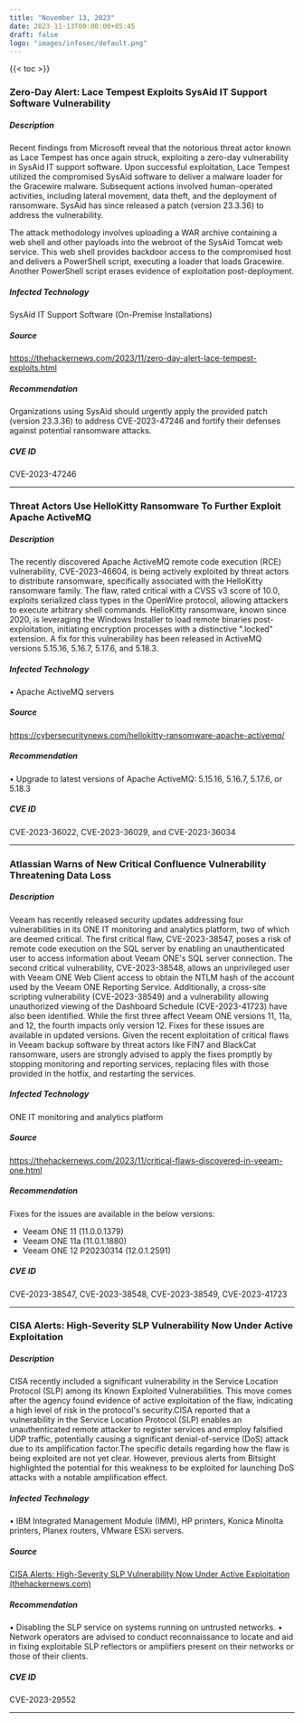 ```yaml
---
title: "November 13, 2023"
date: 2023-11-13T00:00:00+05:45
draft: false
logo: "images/infosec/default.png"
---
```


{{< toc >}}

### Zero-Day Alert: Lace Tempest Exploits SysAid IT Support Software Vulnerability

##### Description
Recent findings from Microsoft reveal that the notorious threat actor known as Lace Tempest has once again struck, exploiting a zero-day vulnerability in SysAid IT support software. Upon successful exploitation, Lace Tempest utilized the compromised SysAid software to deliver a malware loader for the Gracewire malware. Subsequent actions involved human-operated activities, including lateral movement, data theft, and the deployment of ransomware. SysAid has since released a patch (version 23.3.36) to address the vulnerability.

The attack methodology involves uploading a WAR archive containing a web shell and other payloads into the webroot of the SysAid Tomcat web service. This web shell provides backdoor access to the compromised host and delivers a PowerShell script, executing a loader that loads Gracewire. Another PowerShell script erases evidence of exploitation post-deployment.

##### Infected Technology
SysAid IT Support Software (On-Premise Installations)

##### Source
https://thehackernews.com/2023/11/zero-day-alert-lace-tempest-exploits.html

##### Recommendation
Organizations using SysAid should urgently apply the provided patch (version 23.3.36) to address CVE-2023-47246 and fortify their defenses against potential ransomware attacks.

##### CVE ID
CVE-2023-47246

----------------

###  Threat Actors Use HelloKitty Ransomware To Further Exploit Apache ActiveMQ


##### Description  

The recently discovered Apache ActiveMQ remote code execution (RCE) vulnerability, CVE-2023-46604, is being actively exploited by threat actors to distribute ransomware, specifically associated with the HelloKitty ransomware family. The flaw, rated critical with a CVSS v3 score of 10.0, exploits serialized class types in the OpenWire protocol, allowing attackers to execute arbitrary shell commands. HelloKitty ransomware, known since 2020, is leveraging the Windows Installer to load remote binaries post-exploitation, initiating encryption processes with a distinctive ".locked" extension. A fix for this vulnerability has been released in ActiveMQ versions 5.15.16, 5.16.7, 5.17.6, and 5.18.3.


##### Infected Technology  

• Apache ActiveMQ servers

 
##### Source  

https://cybersecuritynews.com/hellokitty-ransomware-apache-activemq/

 
 ##### Recommendation  

• Upgrade to latest versions of Apache ActiveMQ: 5.15.16, 5.16.7, 5.17.6, or 5.18.3

##### CVE ID

CVE-2023-36022, CVE-2023-36029, and CVE-2023-36034


----------------

### Atlassian Warns of New Critical Confluence Vulnerability Threatening Data Loss
 
##### Description
Veeam has recently released security updates addressing four vulnerabilities in its ONE IT monitoring and analytics platform, two of which are deemed critical. The first critical flaw, CVE-2023-38547, poses a risk of remote code execution on the SQL server by enabling an unauthenticated user to access information about Veeam ONE's SQL server connection. The second critical vulnerability, CVE-2023-38548, allows an unprivileged user with Veeam ONE Web Client access to obtain the NTLM hash of the account used by the Veeam ONE Reporting Service. Additionally, a cross-site scripting vulnerability (CVE-2023-38549) and a vulnerability allowing unauthorized viewing of the Dashboard Schedule (CVE-2023-41723) have also been identified. While the first three affect Veeam ONE versions 11, 11a, and 12, the fourth impacts only version 12. Fixes for these issues are available in updated versions. Given the recent exploitation of critical flaws in Veeam backup software by threat actors like FIN7 and BlackCat ransomware, users are strongly advised to apply the fixes promptly by stopping monitoring and reporting services, replacing files with those provided in the hotfix, and restarting the services.
 
##### Infected Technology
ONE IT monitoring and analytics platform
 
##### Source
https://thehackernews.com/2023/11/critical-flaws-discovered-in-veeam-one.html
 
##### Recommendation
Fixes for the issues are available in the below versions:
- Veeam ONE 11 (11.0.0.1379)
- Veeam ONE 11a (11.0.1.1880)
- Veeam ONE 12 P20230314 (12.0.1.2591)
 
##### CVE ID
CVE-2023-38547, CVE-2023-38548, CVE-2023-38549, CVE-2023-41723

----------------

### CISA Alerts: High-Severity SLP Vulnerability Now Under Active Exploitation
 
##### Description
CISA recently included a significant vulnerability in the Service Location Protocol (SLP) among its Known Exploited Vulnerabilities. This move comes after the agency found evidence of active exploitation of the flaw, indicating a high level of risk in the protocol's security.CISA reported that a vulnerability in the Service Location Protocol (SLP) enables an unauthenticated remote attacker to register services and employ falsified UDP traffic, potentially causing a significant denial-of-service (DoS) attack due to its amplification factor.The specific details regarding how the flaw is being exploited are not yet clear. However, previous alerts from Bitsight highlighted the potential for this weakness to be exploited for launching DoS attacks with a notable amplification effect.
 
##### Infected Technology
• IBM Integrated Management Module (IMM), HP printers, Konica Minolta printers, Planex routers, VMware ESXi servers.
 
##### Source
[CISA Alerts: High-Severity SLP Vulnerability Now Under Active Exploitation (thehackernews.com)](https://thehackernews.com/2023/11/cisa-alerts-high-severity-slp.html)
 
##### Recommendation
 
• Disabling the SLP service on systems running on untrusted networks.
• Network operators are advised to conduct reconnaissance to locate and aid in fixing exploitable SLP reflectors or amplifiers present on their networks or those of their clients.
 
 
##### CVE ID
CVE-2023-29552

----------------
